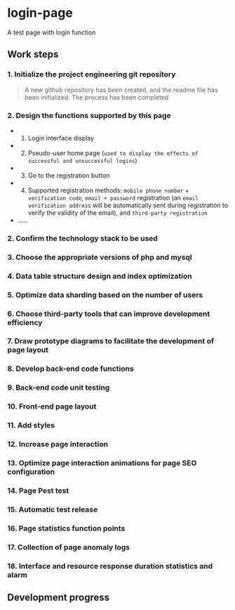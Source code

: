 # login-page
A test page with login function

## Work steps
### 1. Initialize the project engineering git repository
> A new github repository has been created, and the readme file has been initialized. The process has been completed

### 2. Design the functions supported by this page
- 1. Login interface display
- 2. Pseudo-user home page (`used to display the effects of successful and unsuccessful logins`)
- 3. Go to the registration button
- 4. Supported registration methods: `mobile phone number` + `verification code`, `email + password` registration (an `email verification address` will be automatically sent during registration to verify the validity of the email), and `third-party registration`
- ......

### 2. Confirm the technology stack to be used
### 3. Choose the appropriate versions of php and mysql
### 4. Data table structure design and index optimization
### 5. Optimize data sharding based on the number of users
### 6. Choose third-party tools that can improve development efficiency
### 7. Draw prototype diagrams to facilitate the development of page layout
### 8. Develop back-end code functions
### 9. Back-end code unit testing
### 10. Front-end page layout
### 11. Add styles
### 12. Increase page interaction
### 13. Optimize page interaction animations for page SEO configuration
### 14. Page Pest test
### 15. Automatic test release
### 16. Page statistics function points
### 17. Collection of page anomaly logs
### 18. Interface and resource response duration statistics and alarm

## Development progress
